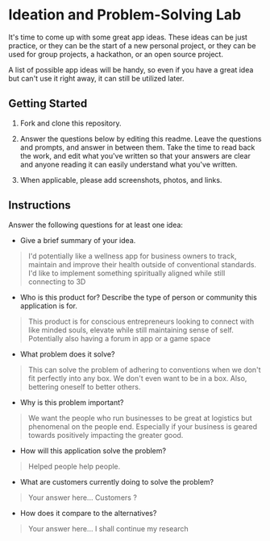 # Ideation and Problem-Solving Lab

It's time to come up with some great app ideas. These ideas can be just practice, or they can be the start of a new personal project, or they can be used for group projects, a hackathon, or an open source project.

A list of possible app ideas will be handy, so even if you have a great idea but can't use it right away, it can still be utilized later.

## Getting Started

1. Fork and clone this repository.

1. Answer the questions below by editing this readme. Leave the questions and prompts, and answer in between them. Take the time to read back the work, and edit what you've written so that your answers are clear and anyone reading it can easily understand what you've written.

1. When applicable, please add screenshots, photos, and links.

## Instructions

Answer the following questions for at least one idea:

- Give a brief summary of your idea.

> I'd potentially like a wellness app for business owners to track, maintain and improve their health outside of conventional standards. 
I'd like to implement something spiritually aligned while still connecting to 3D 

- Who is this product for? Describe the type of person or community this application is for.

> This product is for conscious entrepreneurs looking to connect with like minded souls, elevate while still maintaining sense of self. Potentially also having a forum in app or a game space

- What problem does it solve?

> This can solve the problem of adhering to conventions when we don't fit perfectly into any box. We don't even want to be in a box. Also, bettering oneself to better others. 

- Why is this problem important?

> We want the people who run businesses to be great at logistics but phenomenal on the people end. Especially if your business is geared towards positively impacting the greater good.  

- How will this application solve the problem?

> Helped people help people. 





- What are customers currently doing to solve the problem?

> Your answer here... Customers ?

- How does it compare to the alternatives?

> Your answer here...  I shall continue my research 
